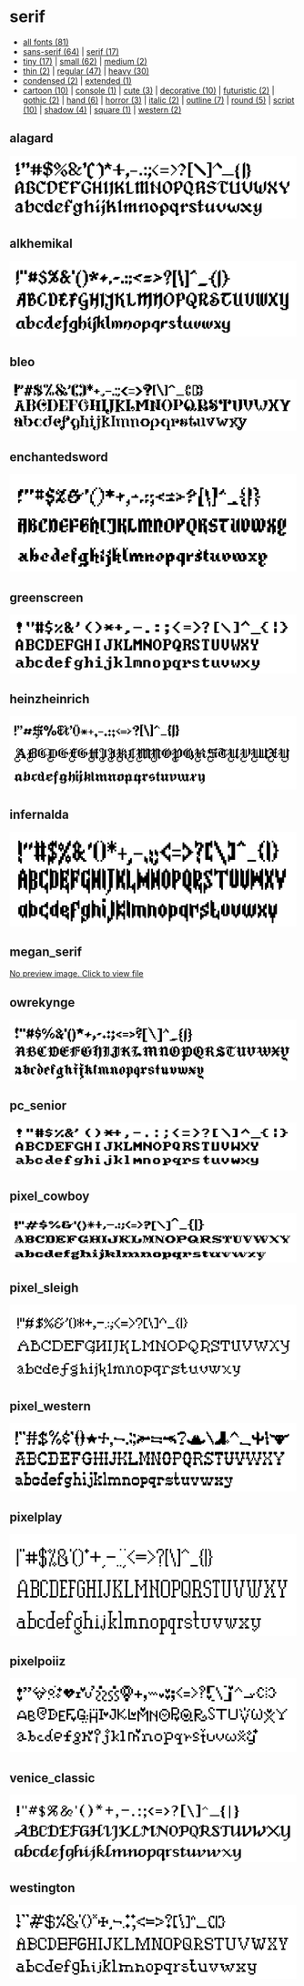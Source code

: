 # serif

- [all fonts (81)](readme.md)
- [sans-serif (64)](sans-serif.md) | [serif (17)](serif.md)
- [tiny (17)](tiny.md) | [small (62)](small.md) | [medium (2)](medium.md)
- [thin (2)](thin.md) | [regular (47)](regular.md) | [heavy (30)](heavy.md)
- [condensed (2)](condensed.md) | [extended (1)](extended.md)
- [cartoon (10)](cartoon.md) | [console (1)](console.md) | [cute (3)](cute.md) | [decorative (10)](decorative.md) | [futuristic (2)](futuristic.md) | [gothic (2)](gothic.md) | [hand (6)](hand.md) | [horror (3)](horror.md) | [italic (2)](italic.md) | [outline (7)](outline.md) | [round (5)](round.md) | [script (10)](script.md) | [shadow (4)](shadow.md) | [square (1)](square.md) | [western (2)](western.md)
## alagard

[![font preview](previews/alagard.png?raw=true "alagard")](/fonts/alagard.h)

## alkhemikal

[![font preview](previews/alkhemikal.png?raw=true "alkhemikal")](/fonts/alkhemikal.h)

## bleo

[![font preview](previews/bleo.png?raw=true "bleo")](/fonts/bleo.h)

## enchantedsword

[![font preview](previews/enchantedsword.png?raw=true "enchantedsword")](/fonts/enchantedsword.h)

## greenscreen

[![font preview](previews/greenscreen.png?raw=true "greenscreen")](/fonts/greenscreen.h)

## heinzheinrich

[![font preview](previews/heinzheinrich.png?raw=true "heinzheinrich")](/fonts/heinzheinrich.h)

## infernalda

[![font preview](previews/infernalda.png?raw=true "infernalda")](/fonts/infernalda.h)

## megan_serif

[No preview image. Click to view file](/fonts/megan_serif.h)


## owrekynge

[![font preview](previews/owrekynge.png?raw=true "owrekynge")](/fonts/owrekynge.h)

## pc_senior

[![font preview](previews/pc_senior.png?raw=true "pc_senior")](/fonts/pc_senior.h)

## pixel_cowboy

[![font preview](previews/pixel_cowboy.png?raw=true "pixel_cowboy")](/fonts/pixel_cowboy.h)

## pixel_sleigh

[![font preview](previews/pixel_sleigh.png?raw=true "pixel_sleigh")](/fonts/pixel_sleigh.h)

## pixel_western

[![font preview](previews/pixel_western.png?raw=true "pixel_western")](/fonts/pixel_western.h)

## pixelplay

[![font preview](previews/pixelplay.png?raw=true "pixelplay")](/fonts/pixelplay.h)

## pixelpoiiz

[![font preview](previews/pixelpoiiz.png?raw=true "pixelpoiiz")](/fonts/pixelpoiiz.h)

## venice_classic

[![font preview](previews/venice_classic.png?raw=true "venice_classic")](/fonts/venice_classic.h)

## westington

[![font preview](previews/westington.png?raw=true "westington")](/fonts/westington.h)
